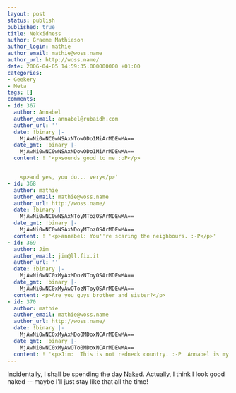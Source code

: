 ```yaml
---
layout: post
status: publish
published: true
title: Nekkidness
author: Graeme Mathieson
author_login: mathie
author_email: mathie@woss.name
author_url: http://woss.name/
date: 2006-04-05 14:59:35.000000000 +01:00
categories:
- Geekery
- Meta
tags: []
comments:
- id: 367
  author: Annabel
  author_email: annabel@rubaidh.com
  author_url: ''
  date: !binary |-
    MjAwNi0wNC0wNSAxNTowODo1MiArMDEwMA==
  date_gmt: !binary |-
    MjAwNi0wNC0wNSAxNDowODo1MiArMDEwMA==
  content: ! '<p>sounds good to me :oP</p>


    <p>and yes, you do... very</p>'
- id: 368
  author: mathie
  author_email: mathie@woss.name
  author_url: http://woss.name/
  date: !binary |-
    MjAwNi0wNC0wNSAxNToyMTozOSArMDEwMA==
  date_gmt: !binary |-
    MjAwNi0wNC0wNSAxNDoyMTozOSArMDEwMA==
  content: ! '<p>annabel: You''re scaring the neighbours. :-P</p>'
- id: 369
  author: Jim
  author_email: jim@ll.fix.it
  author_url: ''
  date: !binary |-
    MjAwNi0wNC0xMyAxMDozNToyOSArMDEwMA==
  date_gmt: !binary |-
    MjAwNi0wNC0xMyAwOTozNToyOSArMDEwMA==
  content: <p>Are you guys brother and sister?</p>
- id: 370
  author: mathie
  author_email: mathie@woss.name
  author_url: http://woss.name/
  date: !binary |-
    MjAwNi0wNC0xMyAxMDo0MDoxNCArMDEwMA==
  date_gmt: !binary |-
    MjAwNi0wNC0xMyAwOTo0MDoxNCArMDEwMA==
  content: ! '<p>Jim:  This is not redneck country. :-P  Annabel is my wife...</p>'
---
```

Incidentally, I shall be spending the day [Naked](http://naked.dustindiaz.com/).  Actually, I think I look good naked -- maybe I'll just stay like that all the time!
